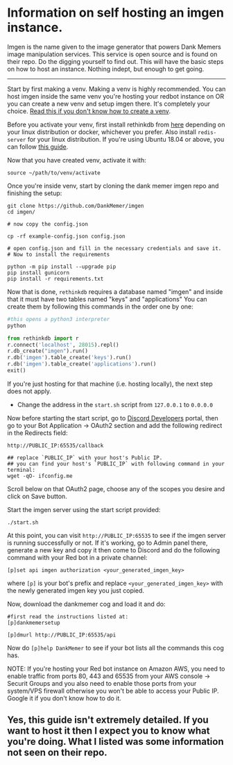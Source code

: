 # Information on self hosting an imgen instance.

Imgen is the name given to the image generator that powers Dank Memers image manipulation services. This service is open source and is found on their repo. Do the digging yourself to find out. This will have the basic steps on how to host an instance. Nothing indept, but enough to get going.

---

Start by first making a venv. Making a venv is highly recommended. You can host imgen inside the same venv you're hosting your redbot instance on OR you can create a new venv and setup imgen there. It's completely your choice.
[Read this if you don't know how to create a venv](https://docs.discord.red/en/stable/install_linux_mac.html#creating-venv-linux).

Before you activate your venv, first install rethinkdb from [here](https://rethinkdb.com/docs/install/) depending on your linux distribution or docker, whichever you prefer.
Also install `redis-server` for your linux distribution. If you're using Ubuntu 18.04 or above, you can follow [this guide](https://www.digitalocean.com/community/tutorials/how-to-install-and-secure-redis-on-ubuntu-18-04).

Now that you have created venv, activate it with:
```
source ~/path/to/venv/activate
```

Once you're inside venv, start by cloning the dank memer imgen repo and finishing the setup:
```
git clone https://github.com/DankMemer/imgen
cd imgen/

# now copy the config.json

cp -rf example-config.json config.json

# open config.json and fill in the necessary credentials and save it.
# Now to install the requirements

python -m pip install --upgrade pip
pip install gunicorn
pip install -r requirements.txt
```

Now that is done, `rethinkdb` requires a database named "imgen" and inside that it must have two tables named "keys" and "applications"
You can create them by following this commands in the order one by one:
```py
#this opens a python3 interpreter
python

from rethinkdb import r
r.connect('localhost', 28015).repl()
r.db_create("imgen").run()
r.db('imgen').table_create('keys').run()
r.db('imgen').table_create('applications').run()
exit()
```

If you're just hosting for that machine (i.e. hosting locally), the next step does not apply.

- Change the address in the `start.sh` script from `127.0.0.1` to `0.0.0.0`

Now before starting the start script, go to [Discord Developers](https://discord.com/developers) portal, then go to your Bot Application -> OAuth2 section and add the following redirect in the Redirects field:
```
http://PUBLIC_IP:65535/callback

## replace `PUBLIC_IP` with your host's Public IP.
## you can find your host's `PUBLIC_IP` with following command in your terminal:
wget -qO- ifconfig.me
```
Scroll below on that OAuth2 page, choose any of the scopes you desire and click on Save button.

Start the imgen server using the start script provided:
```
./start.sh
```

At this point, you can visit `http://PUBLIC_IP:65535` to see if the imgen server is running successfully or not. If it's working, go to Admin panel there, generate a new key and copy it then come to Discord and do the following command with your Red bot in a private channel:
```
[p]set api imgen authorization <your_generated_imgen_key>
```
where `[p]` is your bot's prefix and replace `<your_generated_imgen_key>` with the newly generated imgen key you just copied.

Now, download the dankmemer cog and load it and do:
```
#first read the instructions listed at:
[p]dankmemersetup

[p]dmurl http://PUBLIC_IP:65535/api
```

Now do `[p]help DankMemer` to see if your bot lists all the commands this cog has.

NOTE: If you're hosting your Red bot instance on Amazon AWS, you need to enable traffic from ports 80, 443 and 65535 from your AWS console -> Securit Groups and you also need to enable those ports from your system/VPS firewall otherwise you won't be able to access your Public IP. Google it if you don't know how to do it.

## Yes, this guide isn't extremely detailed. If you want to host it then I expect you to know what you're doing. What I listed was some information not seen on their repo.
